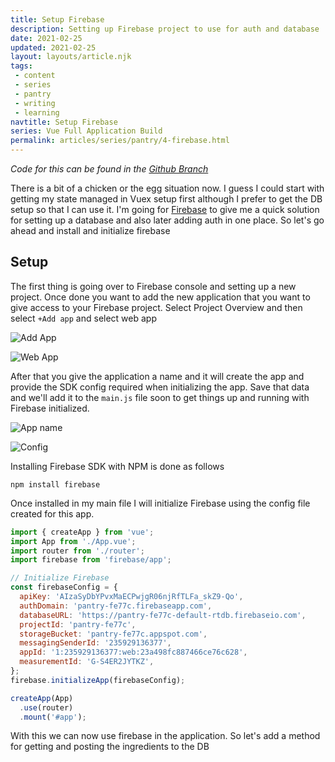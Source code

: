 ```yaml
---
title: Setup Firebase
description: Setting up Firebase project to use for auth and database
date: 2021-02-25
updated: 2021-02-25
layout: layouts/article.njk
tags: 
 - content
 - series
 - pantry
 - writing
 - learning
navtitle: Setup Firebase
series: Vue Full Application Build
permalink: articles/series/pantry/4-firebase.html
---
```

*Code for this can be found in the [Github Branch](https://github.com/bikingbadger/pantry/tree/5-firebase)*

There is a bit of a chicken or the egg situation now. I guess I could start with getting my state managed in Vuex setup first although I prefer to get the DB setup so that I can use it. I'm going for [Firebase](https://console.firebase.google.com/) to give me a quick solution for setting up a database and also later adding auth in one place. So let's go ahead and install and initialize firebase

## Setup

The first thing is going over to Firebase console and setting up a new project. Once done you want to add the new application that you want to give access to your Firebase project. Select Project Overview and then select `+Add app`  and select web app

![Add App](https://res.cloudinary.com/hiltonmeyer-com/image/upload/f_auto,q_auto,c_scale,w_auto,dpr_auto/v1612524026/hiltonmeyer.com/pantry-005_vwachm.jpg)

![Web App](https://res.cloudinary.com/hiltonmeyer-com/image/upload/f_auto,q_auto,c_scale,w_auto,dpr_auto/v1612524026/hiltonmeyer.com/pantry-006_mxbdpt.jpg)

After that you give the application a name and it will create the app and provide the SDK config required when initializing the app. Save that data and we'll add it to the `main.js` file soon to get things up and running with Firebase initialized. 

![App name](https://res.cloudinary.com/hiltonmeyer-com/image/upload/v1612524026/hiltonmeyer.com/pantry-007_jbre2z.jpg)

![Config](https://res.cloudinary.com/hiltonmeyer-com/image/upload/v1612524026/hiltonmeyer.com/pantry-008_skrqrn.jpg)


Installing Firebase SDK with NPM is done as follows

```
npm install firebase
```

Once installed in my main file I will initialize Firebase using the config file created for this app.

```js
import { createApp } from 'vue';
import App from './App.vue';
import router from './router';
import firebase from 'firebase/app';

// Initialize Firebase
const firebaseConfig = {
  apiKey: 'AIzaSyDbYPvxMaECPwjgR06njRfTLFa_skZ9-Qo',
  authDomain: 'pantry-fe77c.firebaseapp.com',
  databaseURL: 'https://pantry-fe77c-default-rtdb.firebaseio.com',
  projectId: 'pantry-fe77c',
  storageBucket: 'pantry-fe77c.appspot.com',
  messagingSenderId: '235929136377',
  appId: '1:235929136377:web:23a498fc887466ce76c628',
  measurementId: 'G-S4ER2JYTKZ',
};
firebase.initializeApp(firebaseConfig);

createApp(App)
  .use(router)
  .mount('#app');
```

With this we can now use firebase in the application. So let's add a method for getting and posting the ingredients to the DB

